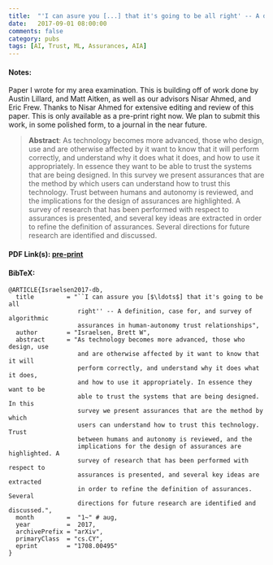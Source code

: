 ```yaml
---
title:  "'I can asure you [...] that it's going to be all right' -- A definition, case for, and survey of algorithmic assurances in human-autonomy trust relationships"
date:   2017-09-01 08:00:00
comments: false
category: pubs
tags: [AI, Trust, ML, Assurances, AIA]
---
```

#### Notes:
Paper I wrote for my area examination. This is building off of work done by Austin Lillard, and Matt Aitken, as well as our advisors Nisar Ahmed, and Eric Frew. Thanks to Nisar Ahmed for extensive editing and review of this paper. This is only available as a pre-print right now. We plan to submit this work, in some polished form, to a journal in the near future.

> **Abstract**: As technology becomes more advanced, those who design, use and are otherwise affected by it want to know that it will perform correctly, and understand why it does what it does, and how to use it appropriately. In essence they want to be able to trust the systems that are being designed. In this survey we present assurances that are the method by which users can understand how to trust this technology. Trust between humans and autonomy is reviewed, and the implications for the design of assurances are highlighted. A survey of research that has been performed with respect to assurances is presented, and several key ideas are extracted in order to refine the definition of assurances. Several directions for future research are identified and discussed.

#### PDF Link(s): [pre-print][arxiv]

#### BibTeX:
``` TeX
@ARTICLE{Israelsen2017-db,
  title         = "``I can assure you [$\ldots$] that it's going to be all
                   right'' -- A definition, case for, and survey of algorithmic
                   assurances in human-autonomy trust relationships",
  author        = "Israelsen, Brett W",
  abstract      = "As technology becomes more advanced, those who design, use
                   and are otherwise affected by it want to know that it will
                   perform correctly, and understand why it does what it does,
                   and how to use it appropriately. In essence they want to be
                   able to trust the systems that are being designed. In this
                   survey we present assurances that are the method by which
                   users can understand how to trust this technology. Trust
                   between humans and autonomy is reviewed, and the
                   implications for the design of assurances are highlighted. A
                   survey of research that has been performed with respect to
                   assurances is presented, and several key ideas are extracted
                   in order to refine the definition of assurances. Several
                   directions for future research are identified and discussed.",
  month         =  "1~" # aug,
  year          =  2017,
  archivePrefix = "arXiv",
  primaryClass  = "cs.CY",
  eprint        = "1708.00495"
}

```

[arxiv]:       https://arxiv.org/abs/1708.00495
